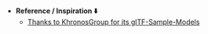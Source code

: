 - **Reference / Inspiration ⬇️**
  - [Thanks to KhronosGroup for its glTF-Sample-Models](https://github.com/KhronosGroup/glTF-Sample-Models)

